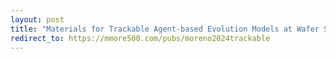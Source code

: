 ```yaml
---
layout: post
title: "Materials for Trackable Agent-based Evolution Models at Wafer Scale (ALIFE 2024)"
redirect_to: https://mmore500.com/pubs/moreno2024trackable
---
```

